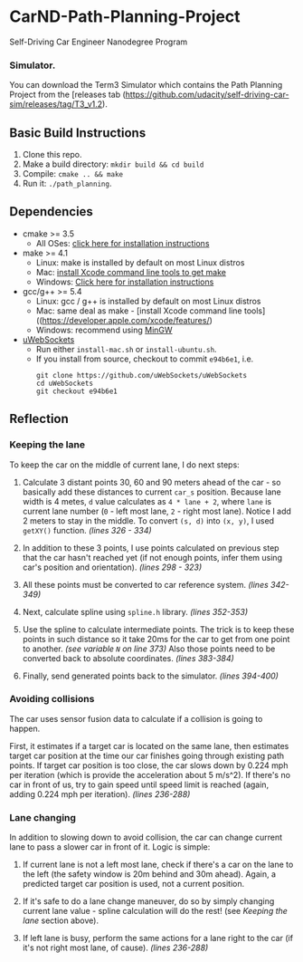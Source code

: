 # CarND-Path-Planning-Project
Self-Driving Car Engineer Nanodegree Program

### Simulator.
You can download the Term3 Simulator which contains the Path Planning Project from the [releases tab (https://github.com/udacity/self-driving-car-sim/releases/tag/T3_v1.2).

## Basic Build Instructions

1. Clone this repo.
2. Make a build directory: `mkdir build && cd build`
3. Compile: `cmake .. && make`
4. Run it: `./path_planning`.

## Dependencies

* cmake >= 3.5
  * All OSes: [click here for installation instructions](https://cmake.org/install/)
* make >= 4.1
  * Linux: make is installed by default on most Linux distros
  * Mac: [install Xcode command line tools to get make](https://developer.apple.com/xcode/features/)
  * Windows: [Click here for installation instructions](http://gnuwin32.sourceforge.net/packages/make.htm)
* gcc/g++ >= 5.4
  * Linux: gcc / g++ is installed by default on most Linux distros
  * Mac: same deal as make - [install Xcode command line tools]((https://developer.apple.com/xcode/features/)
  * Windows: recommend using [MinGW](http://www.mingw.org/)
* [uWebSockets](https://github.com/uWebSockets/uWebSockets)
  * Run either `install-mac.sh` or `install-ubuntu.sh`.
  * If you install from source, checkout to commit `e94b6e1`, i.e.
    ```
    git clone https://github.com/uWebSockets/uWebSockets
    cd uWebSockets
    git checkout e94b6e1
    ```

## Reflection

### Keeping the lane

To keep the car on the middle of current lane, I do next steps:

1. Calculate 3 distant points 30, 60 and 90 meters ahead of the car - so basically add these distances to current `car_s` position.
Because lane width is 4 metes, `d` value calculates as `4 * lane + 2`, where `lane` is current lane number (`0` - left most lane, `2` - right most lane).
Notice I add 2 meters to stay in the middle. To convert `(s, d)` into `(x, y)`, I used `getXY()` function. _(lines 326 - 334)_

2. In addition to these 3 points, I use points calculated on previous step that the car hasn't reached yet (if not enough points,
infer them using car's position and orientation). _(lines 298 - 323)_

3. All these points must be converted to car reference system. _(lines 342-349)_

4. Next, calculate spline using `spline.h` library. _(lines 352-353)_

5. Use the spline to calculate intermediate points. The trick is to keep these points in such distance so it take 20ms for the car to get from one point to another.
_(see variable `N` on line 373)_ Also those points need to be converted back to absolute coordinates. _(lines 383-384)_

6. Finally, send generated points back to the simulator. _(lines 394-400)_

### Avoiding collisions

The car uses sensor fusion data to calculate if a collision is going to happen.

First, it estimates if a target car is located on the same lane, then estimates target car position at the time our car finishes
going through existing path points. If target car position is too close, the car slows down by 0.224 mph per iteration
(which is provide the acceleration about 5 m/s^2). If there's no car in front of us, try to gain speed until speed limit is reached
(again, adding 0.224 mph per iteration). _(lines 236-288)_

### Lane changing

In addition to slowing down to avoid collision, the car can change current lane to pass a slower car in front of it. Logic is simple:

1. If current lane is not a left most lane, check if there's a car on the lane to the left (the safety window is 20m behind and 30m ahead).
Again, a predicted target car position is used, not a current position.

2. If it's safe to do a lane change maneuver, do so by simply changing current lane value - spline calculation will do the rest! (see _Keeping the lane_ section above).

3. If left lane is busy, perform the same actions for a lane right to the car (if it's not right most lane, of cause). _(lines 236-288)_
